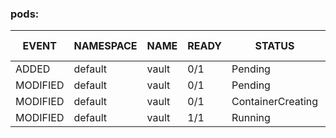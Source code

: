 ### pods:
| EVENT    | NAMESPACE | NAME  | READY | STATUS            | RESTARTS | AGE | IP         | NODE     | NOMINATED  NODE | READINESS  GATES |
| -------- | --------- | ----- | ----- | ----------------- | -------- | --- | ---------- | -------- | --------------- | ---------------- |
| ADDED    | default   | vault | 0/1   | Pending           | 0        | 0s  | `<none>`   | `<none>` | `<none>`        | `<none>`         |
| MODIFIED | default   | vault | 0/1   | Pending           | 0        | 0s  | `<none>`   | minikube | `<none>`        | `<none>`         |
| MODIFIED | default   | vault | 0/1   | ContainerCreating | 0        | 0s  | `<none>`   | minikube | `<none>`        | `<none>`         |
| MODIFIED | default   | vault | 1/1   | Running           | 0        | 10s | 10.244.0.3 | minikube | `<none>`        | `<none>`         |
